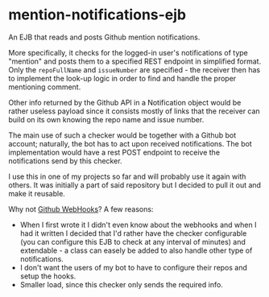 # mention-notifications-ejb
An EJB that reads and posts Github mention notifications.

More specifically, it checks for the logged-in user's notifications of type "mention" and posts them to a specified REST endpoint in simplified format. Only the ``repoFullName`` and ``issueNumber`` are specified - the receiver then has to implement the look-up logic in order to find and handle the proper mentioning comment. 

Other info returned by the Github API in a Notification object would be rather useless payload since it consists mostly of links that the receiver can build on its own knowing the repo name and issue number.

The main use of such a checker would be together with a Github bot account; naturally, the bot has to act upon received notifications. The bot implementation would have a rest POST endpoint to receive the notifications send by this checker.

I use this in one of my projects so far and will probably use it again with others. It was initially a part of said repository but I decided to pull it out and make it reusable.

Why not [Github WebHooks](https://developer.github.com/webhooks/)?
A few reasons:
- When I first wrote it I didn't even know about the webhooks and when I had it written I decided that I'd rather have the checker configurable (you can configure this EJB to check at any interval of minutes) and extendable - a class can easely be added to also handle other type of notifications.
- I don't want the users of my bot to have to configure their repos and setup the hooks.
- Smaller load, since this checker only sends the required info.
